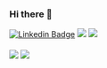 ### Hi there 👋

[![Linkedin Badge](https://img.shields.io/badge/-alexanderparij-blue?style=flat-square&logo=Linkedin&logoColor=white&link=https://www.linkedin.com/in/alexanderparij///)](https://www.linkedin.com/in/https://www.linkedin.com/in/alexanderparij//)
![](https://visitor-badge.glitch.me/badge?page_id=aparij)
![](https://img.shields.io/github/followers/aparij)


<p>
  <img align="middle" src="https://github-readme-stats.vercel.app/api?username=aparij&count_private=true&theme=buefy&show_icons=true" />
  <img align="middle" src="https://github-readme-stats.vercel.app/api/top-langs/?username=aparij&hide=gnuplot,html&theme=buefy&show_icons=true" />
</p>

